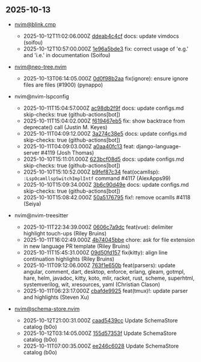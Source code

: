 ## 2025-10-13

* nvim@blink.cmp
  - 2025-10-12T11:02:06.000Z [ddeab4c4cf](https://github.com/Saghen/blink.cmp/commit/ddeab4c4cfc8a282196e74dc7b7f892708320e81) docs: update vimdocs (soifou)
  - 2025-10-12T10:57:00.000Z [1e96a5bde3](https://github.com/Saghen/blink.cmp/commit/1e96a5bde3fd15ec6cc1013a6828830b3686aa9d) fix: correct usage of 'e.g.' and 'i.e.' in documentation (Soifou)

* nvim@neo-tree.nvim
  - 2025-10-13T06:14:05.000Z [0d0f98b2aa](https://github.com/nvim-neo-tree/neo-tree.nvim/commit/0d0f98b2aac42321bb8daefcaf374d864e91c3c4) fix(ignore): ensure ignore files are files (#1900) (pynappo)

* nvim@nvim-lspconfig
  - 2025-10-11T15:04:57.000Z [ac98db2f9f](https://github.com/neovim/nvim-lspconfig/commit/ac98db2f9f06a56498ec890a96928774eae412c3) docs: update configs.md skip-checks: true (github-actions[bot])
  - 2025-10-11T15:04:02.000Z [f619467eb5](https://github.com/neovim/nvim-lspconfig/commit/f619467eb52061d6c59969ec15f7192fd22f56ce) fix: show backtrace from deprecate() call (Justin M. Keyes)
  - 2025-10-11T04:09:12.000Z [3a274c38e5](https://github.com/neovim/nvim-lspconfig/commit/3a274c38e53800cf1d72b79baeb6c73e03ef1db3) docs: update configs.md skip-checks: true (github-actions[bot])
  - 2025-10-11T04:09:03.000Z [a0aa40fc13](https://github.com/neovim/nvim-lspconfig/commit/a0aa40fc13e087b2464d82bc3003cf3204d3e214) feat: django-language-server #4119 (Josh Thomas)
  - 2025-10-10T15:11:01.000Z [623bcf08d5](https://github.com/neovim/nvim-lspconfig/commit/623bcf08d5f9ff4ee3ce2686fa1f1947a045b1a5) docs: update configs.md skip-checks: true (github-actions[bot])
  - 2025-10-10T15:10:52.000Z [b9fef87c34](https://github.com/neovim/nvim-lspconfig/commit/b9fef87c34aa0cefbe44a7e9c76d035574736055) feat(ocamllsp): `:LspOcamllspSwitchImplIntf` command #4117 (AlexApps99)
  - 2025-10-10T15:09:34.000Z [3b6c90d49e](https://github.com/neovim/nvim-lspconfig/commit/3b6c90d49eab3c6e3e56e4f8d0792afa16388e83) docs: update configs.md skip-checks: true (github-actions[bot])
  - 2025-10-10T15:08:42.000Z [50a5176795](https://github.com/neovim/nvim-lspconfig/commit/50a5176795eaf4aa7e4806410e799c5dda21bc8f) fix!: remove ocamlls #4118 (Seiya)

* nvim@nvim-treesitter
  - 2025-10-11T22:34:39.000Z [0606c7a9dc](https://github.com/nvim-treesitter/nvim-treesitter/commit/0606c7a9dcaa5c5beee0b0f09043e9fdd1ba0a68) feat(vue): delimiter highlight touch-ups (Riley Bruins)
  - 2025-10-11T16:02:49.000Z [4b74045bbe](https://github.com/nvim-treesitter/nvim-treesitter/commit/4b74045bbe6de587c36b1e96956fa22769b4cdf7) chore: ask for file extension in new language PR template (Riley Bruins)
  - 2025-10-11T15:45:31.000Z [09d50fd157](https://github.com/nvim-treesitter/nvim-treesitter/commit/09d50fd1576feeda21e85af56bcbfbdf8fccef76) fix(kitty): align line continuation highlights (Riley Bruins)
  - 2025-10-11T09:12:06.000Z [763f1e650b](https://github.com/nvim-treesitter/nvim-treesitter/commit/763f1e650b91aa951495e709d61597d1222dba65) feat(parsers): update angular, comment, dart, desktop, enforce, erlang, gleam, gotmpl, hare, helm, javadoc, kitty, koto, mlir, racket, rust, scheme, superhtml, systemverilog, wit, xresources, yaml (Christian Clason)
  - 2025-10-11T06:23:17.000Z [cbafde9925](https://github.com/nvim-treesitter/nvim-treesitter/commit/cbafde992598b8ee05b5b80e165905655578fb75) feat(tmux)!: update parser and highlights (Steven Xu)

* nvim@schema-store.nvim
  - 2025-10-12T21:00:31.000Z [caad5439cc](https://github.com/b0o/SchemaStore.nvim/commit/caad5439cc80809be7475b625a5e36d1bb06cc7e) Update SchemaStore catalog (b0o)
  - 2025-10-12T03:14:05.000Z [155d57353f](https://github.com/b0o/SchemaStore.nvim/commit/155d57353fbf0f9b0b8b7cdd7f8a7ee44bb7cd69) Update SchemaStore catalog (b0o)
  - 2025-10-11T07:00:35.000Z [ee246c6028](https://github.com/b0o/SchemaStore.nvim/commit/ee246c602853b47514ab7f26d616d8ad6b2578fa) Update SchemaStore catalog (b0o)